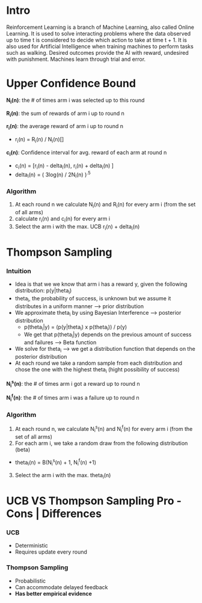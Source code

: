 # Intro
Reinforcement Learning is a branch of Machine Learning, also called Online Learning. It is used to solve interacting problems where the data observed up to time t is considered to decide which action to take at time t + 1. It is also used for Artificial Intelligence when training machines to perform tasks such as walking. Desired outcomes provide the AI with reward, undesired with punishment. Machines learn through trial and error.

# Upper Confidence Bound
**N<sub>i</sub>(n)**:  the # of times arm i was selected up to this round

**R<sub>i</sub>(n)**:  the sum of rewards of arm i up to round n

**r<sub>i</sub>(n)**:  the average reward of arm i up to round n
  * r<sub>i</sub>(n) = R<sub>i</sub>(n) / N<sub>i</sub>(n)[]

**c<sub>i</sub>(n)**: Confidence interval for avg. reward of each arm at round n
 * c<sub>i</sub>(n) = [r<sub>i</sub>(n) - delta<sub>i</sub>(n), r<sub>i</sub>(n) + delta<sub>i</sub>(n) ]
 * delta<sub>i</sub>(n) =  ( 3log(n) / 2N<sub>i</sub>(n) )<sup>.5</sup>

### Algorithm
1. At each round n we calculate N<sub>i</sub>(n) and R<sub>i</sub>(n) for every arm i (from the set of all arms)
2. calculate r<sub>i</sub>(n) and c<sub>i</sub>(n) for every arm i
3. Select the arm i with the max. UCB r<sub>i</sub>(n) + delta<sub>i</sub>(n)

# Thompson Sampling
### Intuition
- Idea is that we we know that arm i has a reward y, given the following distribution: p(y|theta<sub>i</sub>)
- theta<sub>i</sub>, the probability of success, is unknown but we assume it distributes in a uniform manner --> prior distribution
- We approximate theta<sub>i</sub> by using Bayesian Interference --> posterior distribution
  - p(theta<sub>i</sub>|y) = (p(y|theta<sub>i</sub>) x p(theta<sub>i</sub>)) / p(y)
  - We get that p(theta<sub>i</sub>|y) depends on the previous amount of success and failures --> Beta function
- We solve for theta<sub>i</sub> --> we get a distribution function that depends on the posterior distribution
- At each round we take a random sample from each distribution and chose the one with the highest theta<sub>i</sub> (hight possibility of success)

**N<sub>i</sub><sup>s</sup>(n)**:  the # of times arm i got a reward up to round n

**N<sub>i</sub><sup>f</sup>(n)**:  the # of times arm i was a failure up to round n

### Algorithm
1. At each round n, we calculate N<sub>i</sub><sup>s</sup>(n) and N<sub>i</sub><sup>f</sup>(n) for every arm i (from the set of all arms)
2. For each arm i, we take a random draw from the following distribution (beta)
  * theta<sub>i</sub>(n) = B(N<sub>i</sub><sup>s</sup>(n) + 1, N<sub>i</sub><sup>f</sup>(n) +1)
3. Select the arm i with the max. theta<sub>i</sub>(n)

# UCB VS Thompson Sampling Pro - Cons | Differences
### UCB
- Deterministic
- Requires update every round

### Thompson Sampling
- Probabilistic
- Can accommodate delayed feedback
- **Has better empirical evidence**
